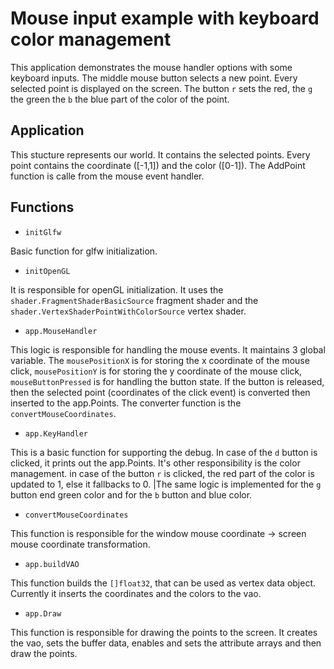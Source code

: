 # Mouse input example with keyboard color management

This application demonstrates the mouse handler options with some keyboard inputs. The middle mouse button selects a new point. Every selected point is displayed on the screen. The button `r` sets the red, the `g` the green the `b` the blue part of the color of the point.

## Application

This stucture represents our world. It contains the selected points. Every point contains the coordinate ([-1,1]) and the color ([0-1]). The AddPoint function is calle from the mouse event handler.

## Functions

- `initGlfw`

Basic function for glfw initialization.

- `initOpenGL`

It is responsible for openGL initialization. It uses the `shader.FragmentShaderBasicSource` fragment shader and the `shader.VertexShaderPointWithColorSource` vertex shader.

- `app.MouseHandler`

This logic is responsible for handling the mouse events. It maintains 3 global variable. The `mousePositionX` is for storing the x coordinate of the mouse click, `mousePositionY` is for storing the y coordinate of the mouse click, `mouseButtonPressed` is for handling the button state. If the button is released, then the selected point (coordinates of the click event) is converted then inserted to the app.Points. The converter function is the `convertMouseCoordinates`.

- `app.KeyHandler`

This is a basic function for supporting the debug. In case of the `d` button is clicked, it prints out the app.Points. It's other responsibility is the color management. in case of the button `r` is clicked, the red part of the color is updated to 1, else it fallbacks to 0. |The same logic is implemented for the `g` button end green color and for the `b` button and blue color.

- `convertMouseCoordinates`

This function is responsible for the window mouse coordinate -> screen mouse coordinate transformation.

- `app.buildVAO`

This function builds the `[]float32`, that can be used as vertex data object. Currently it inserts the coordinates and the colors to the vao.

- `app.Draw`

This function is responsible for drawing the points to the screen. It creates the vao, sets the buffer data, enables and sets the attribute arrays and then draw the points.
